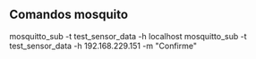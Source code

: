 ## Comandos mosquito

mosquitto_sub -t test_sensor_data -h localhost
mosquitto_sub -t test_sensor_data -h 192.168.229.151 -m "Confirme" 

